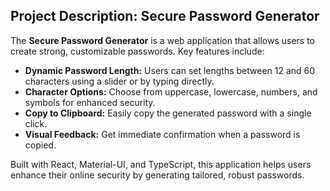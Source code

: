 ## Project Description: Secure Password Generator

The **Secure Password Generator** is a web application that allows users to create strong, customizable passwords. Key features include:

- **Dynamic Password Length:** Users can set lengths between 12 and 60 characters using a slider or by typing directly.
- **Character Options:** Choose from uppercase, lowercase, numbers, and symbols for enhanced security.
- **Copy to Clipboard:** Easily copy the generated password with a single click.
- **Visual Feedback:** Get immediate confirmation when a password is copied.

Built with React, Material-UI, and TypeScript, this application helps users enhance their online security by generating tailored, robust passwords.
